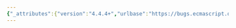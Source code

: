 ```yaml
---
{"_attributes":{"version":"4.4.4+","urlbase":"https://bugs.ecmascript.org/","maintainer":"dherman@mozilla.com"},"bug":{"bug_id":3594,"creation_ts":"2015-01-22 04:48:00 -0800","short_desc":"9.2.2.2 OrdinaryCallBindThis, step 8: typo: \"thisValues\"","delta_ts":"2015-02-02 18:38:55 -0800","product":"Draft for 6th Edition","component":"editorial issue","version":"Rev 31: January 15, 2015 Draft","rep_platform":"All","op_sys":"All","bug_status":"RESOLVED","resolution":"FIXED","priority":"Normal","bug_severity":"minor","everconfirmed":true,"reporter":{"uid":"claude.pache","name":"Claude Pache"},"assigned_to":{"uid":"allen","name":"Allen Wirfs-Brock"},"long_desc":[{"commentid":11588,"comment_count":0,"who":{"uid":"claude.pache","name":"Claude Pache"},"bug_when":"2015-01-22 04:48:32 -0800","thetext":"9.2.2.2 OrdinaryCallBindThis\n\n  8. Return the result of calling the BindThisValue concrete method of envRec with argument thisValues.\n\nRemove the last \"s\" of \"thisValues\"."},{"commentid":11589,"comment_count":1,"who":{"uid":"allen","name":"Allen Wirfs-Brock"},"bug_when":"2015-01-22 09:56:13 -0800","thetext":"fixed in rev32 editor's draft"},{"commentid":11979,"comment_count":2,"who":{"uid":"allen","name":"Allen Wirfs-Brock"},"bug_when":"2015-02-02 18:38:55 -0800","thetext":"fixed in rev32 draft"}]}}
---
```


